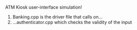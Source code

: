 ATM Kiosk user-interface simulation!

1. Banking.cpp is the driver file that calls on...
2. ...authenticator.cpp which checks the validity of the input 
